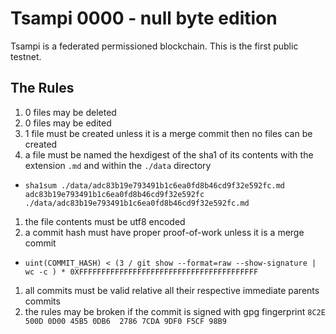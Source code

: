 # Tsampi 0000 - null byte edition

Tsampi is a federated permissioned blockchain.
This is the first public testnet.

## The Rules

1. 0 files may be deleted
1. 0 files may be edited
1. 1 file must be created unless it is a merge commit then no files can be created
1. a file must be named the hexdigest of the sha1 of its contents  with the extension `.md` and within the `./data` directory
  * `sha1sum ./data/adc83b19e793491b1c6ea0fd8b46cd9f32e592fc.md
  adc83b19e793491b1c6ea0fd8b46cd9f32e592fc  ./data/adc83b19e793491b1c6ea0fd8b46cd9f32e592fc.md`
1. the file contents must be utf8 encoded
1. a commit hash must have proper proof-of-work unless it is a merge commit
  * `uint(COMMIT_HASH) < (3 / git show --format=raw --show-signature | wc -c ) * 0XFFFFFFFFFFFFFFFFFFFFFFFFFFFFFFFFFFFFFFFF`
1. all commits must be valid relative all their respective immediate parents commits
1. the rules may be broken if the commit is signed with gpg fingerprint `8C2E 500D 0D00 45B5 0DB6  2786 7CDA 9DF0 F5CF 98B9`
